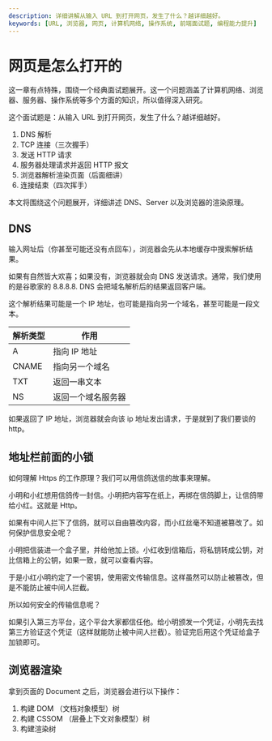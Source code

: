 ```yaml
---
description: 详细讲解从输入 URL 到打开网页，发生了什么？越详细越好。
keywords: [URL, 浏览器, 网页, 计算机网络, 操作系统, 前端面试题, 编程能力提升]
---
```


# 网页是怎么打开的

这一章有点特殊，围绕一个经典面试题展开。这一个问题涵盖了计算机网络、浏览器、服务器、操作系统等多个方面的知识，所以值得深入研究。

这个面试题是：从输入 URL 到打开网页，发生了什么？越详细越好。

1. DNS 解析
2. TCP 连接（三次握手）
3. 发送 HTTP 请求
4. 服务器处理请求并返回 HTTP 报文
5. 浏览器解析渲染页面（后面细讲）
6. 连接结束（四次挥手）

本文将围绕这个问题展开，详细讲述 DNS、Server 以及浏览器的渲染原理。

## DNS

输入网址后（你甚至可能还没有点回车），浏览器会先从本地缓存中搜索解析结果。

如果有自然皆大欢喜；如果没有，浏览器就会向 DNS 发送请求。通常，我们使用的是谷歌家的 8.8.8.8. DNS 会把域名解析后的结果返回客户端。

这个解析结果可能是一个 IP 地址，也可能是指向另一个域名，甚至可能是一段文本。

| 解析类型 | 作用           |
| -------- | -------------- |
| A        | 指向 IP 地址   |
| CNAME    | 指向另一个域名 |
| TXT      | 返回一串文本   |
| NS       | 返回一个域名服务器 |

如果返回了 IP 地址，浏览器就会向该 ip 地址发出请求，于是就到了我们要谈的 http。

## 地址栏前面的小锁

如何理解 Https 的工作原理？我们可以用信鸽送信的故事来理解。

小明和小红想用信鸽传一封信。小明把内容写在纸上，再绑在信鸽脚上，让信鸽带给小红。这就是 Http。

如果有中间人拦下了信鸽，就可以自由篡改内容，而小红丝毫不知道被篡改了。如何保护信息安全呢？

小明把信装进一个盒子里，并给他加上锁。小红收到信箱后，将私钥转成公钥，对比信箱上的公钥，如果一致，就可以查看内容。

于是小红小明约定了一个密钥，使用密文传输信息。这样虽然可以防止被篡改，但是不能防止被中间人拦截。

所以如何安全的传输信息呢？

如果引入第三方平台，这个平台大家都信任他。给小明颁发一个凭证，小明先去找第三方验证这个凭证（这样就能防止被中间人拦截）。验证完后用这个凭证给盒子加锁即可。

## 浏览器渲染

拿到页面的 Document 之后，浏览器会进行以下操作：

1. 构建 DOM （文档对象模型）树
2. 构建 CSSOM （层叠上下文对象模型）树
3. 构建渲染树
